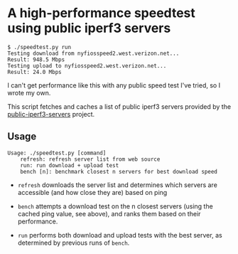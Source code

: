 # A high-performance speedtest using public iperf3 servers

```
$ ./speedtest.py run
Testing download from nyfiosspeed2.west.verizon.net...
Result: 948.5 Mbps
Testing upload to nyfiosspeed2.west.verizon.net...
Result: 24.0 Mbps
```

I can't get performance like this with any public speed test
I've tried, so I wrote my own.

This script fetches and caches a list of public iperf3 servers
provided by the
[public-iperf3-servers](https://github.com/R0GGER/public-iperf3-servers)
project.

## Usage

```
Usage: ./speedtest.py [command]
    refresh: refresh server list from web source
    run: run download + upload test
    bench [n]: benchmark closest n servers for best download speed
```

 * `refresh` downloads the server list and determines which servers
 are accessible (and how close they are) based on ping

 * `bench` attempts a download test on the n closest servers (using
 the cached ping value, see above), and ranks them based on their
 performance.

 * `run` performs both download and upload tests with the best
 server, as determined by previous runs of `bench`.
